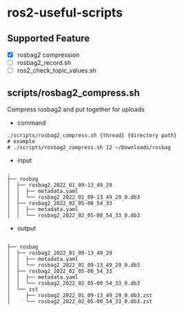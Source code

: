 # ros2-useful-scripts

## Supported Feature

- [x] rosbag2 compression
- [ ] rosbag2_record.sh
- [ ] ros2_check_topic_values.sh

## scripts/rosbag2_compress.sh

Compress rosbag2 and put together for uploads

- command

```
./scripts/rosbag2_compress.sh {thread} {directory path}
# example
# ./scripts/rosbag2_compress.sh 12 ~/Downloads/rosbag

```


- input

```
.
├── rosbag
│  ├── rosbag2_2022_01_09-13_49_29
│  │  ├── metadata.yaml
│  │  └── rosbag2_2022_01_09-13_49_29_0.db3
│  ├── rosbag2_2022_02_05-00_54_33
│  │  ├── metadata.yaml
│  │  └── rosbag2_2022_02_05-00_54_33_0.db3
```

- output

```

├── rosbag
│  ├── rosbag2_2022_01_09-13_49_29
│  │  ├── metadata.yaml
│  │  └── rosbag2_2022_01_09-13_49_29_0.db3
│  ├── rosbag2_2022_02_05-00_54_33
│  │  ├── metadata.yaml
│  │  └── rosbag2_2022_02_05-00_54_33_0.db3
│  └── zst
│     ├── rosbag2_2022_01_09-13_49_29_0.db3.zst
│     └── rosbag2_2022_02_05-00_54_33_0.db3.zst
```


